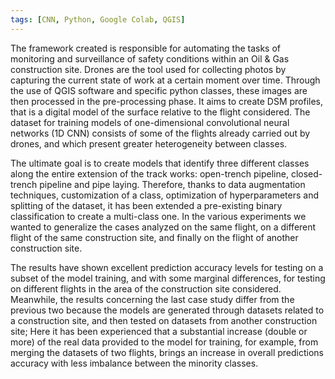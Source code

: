```yaml
---
tags: [CNN, Python, Google Colab, QGIS]
---
```


  <p>The framework created is responsible for automating the tasks of monitoring and surveillance of safety conditions 
  within an Oil & Gas construction site. Drones are the tool used for collecting photos by capturing the current state 
  of work at a certain moment over time. Through the use of QGIS software and specific python classes, these images are 
  then processed in the pre-processing phase. It aims to create DSM profiles, that is a digital model of the surface relative 
  to the flight considered. The dataset for training models of one-dimensional convolutional neural networks (1D CNN) consists 
  of some of the flights already carried out by drones, and which present greater heterogeneity between classes. 
  </p>
  
  <p>The ultimate goal is to create models that identify three different classes along the entire extension of the track works: 
  open-trench pipeline, closed-trench pipeline and pipe laying. Therefore, thanks to data augmentation techniques, customization
  of a class, optimization of hyperparameters and splitting of the dataset, it has been extended a pre-existing binary 
  classification to create a multi-class one. In the various experiments we wanted to generalize the cases analyzed on the same
  flight, on a different flight of the same construction site, and finally on the flight of another construction site. 
  </p>
  
  <p>The results have shown excellent prediction accuracy levels for testing on a subset of the model training, and with some 
  marginal differences, for testing on different flights in the area of the construction site considered. 
  Meanwhile, the results concerning the last case study differ from the previous two because the models are generated through 
  datasets related to a construction site, and then tested on datasets from another construction site; Here it has been experienced
  that a substantial increase (double or more) of the real data provided to the model for training, for example, from merging the 
  datasets of two flights, brings an increase in overall predictions accuracy with less imbalance between the minority classes.
  </p>
